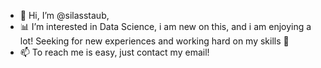 - 👋 Hi, I’m @silasstaub,
- 📊 I’m interested in Data Science, i am new on this, and i am enjoying a lot! Seeking for new experiences and working hard on my skills 💪
- 📫 To reach me is easy, just contact my email!

<!---
silasstaub/silasstaub is a ✨ special ✨ repository because its `README.md` (this file) appears on your GitHub profile.
You can click the Preview link to take a look at your changes.
--->
